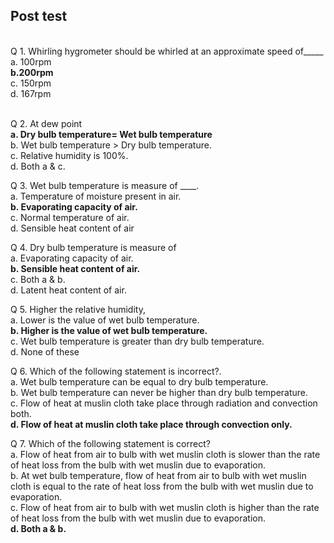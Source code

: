 ## Post test
<br>
Q 1. Whirling hygrometer should be whirled at an approximate speed of_____ <br>
a. 100rpm<br>
<b>b.200rpm</b><br>
c. 150rpm</br>
d. 167rpm<br><br>

Q 2. At dew point<br>
<b>a. Dry bulb temperature= Wet bulb temperature</b><br>
b. Wet bulb temperature > Dry bulb temperature. <br>
c. Relative humidity is 100%.<br>
d. Both a & c.<br>

Q 3. Wet bulb temperature is measure of ____. <br>
a. Temperature of moisture present in air. <br>
<b>b. Evaporating capacity of air.</b><br>
c. Normal temperature of air.<br>
d. Sensible heat content of air<br>

Q 4. Dry bulb temperature is measure of <br>
a. Evaporating capacity of air. <br>
<b>b. Sensible heat content of air.</b> <br>
c. Both a & b. <br>
d. Latent heat content of air. <br>


Q 5. Higher the relative humidity,  <br>
a. Lower is the value of wet bulb temperature. <br>
<b>b. Higher is the value of wet bulb temperature.</b> <br>
c. Wet bulb temperature is greater than dry bulb temperature.<br> 
d. None of these<br>

Q 6. Which of the following statement is incorrect?.  <br>
a. Wet bulb temperature can be equal to dry bulb temperature.<br>
b. Wet bulb temperature can never be higher than dry bulb temperature. <br>
c. Flow of heat at muslin cloth take place through radiation and convection both. <br>
<b>d. Flow of heat at muslin cloth take place through convection only.</b> <br>

Q 7. Which of the following statement is correct?  <br>
a. Flow of heat from air to bulb with wet muslin cloth is slower than the rate of heat loss from the bulb with wet muslin due to evaporation.<br>
b. At wet bulb temperature, flow of heat from air to bulb with wet muslin cloth is equal to the rate of heat loss from the bulb with wet muslin due to evaporation.<br>
c. Flow of heat from air to bulb with wet muslin cloth is higher than the rate of heat loss from the bulb with wet muslin due to evaporation.<br>
<b>d. Both a & b.<br></b>

